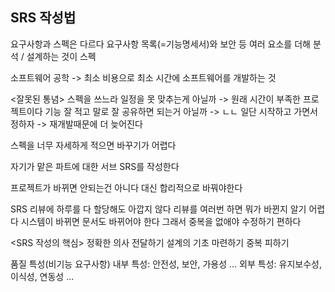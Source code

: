 ## SRS 작성법

요구사항과 스펙은 다르다
요구사항 목록(=기능명세서)와 보안 등 여러 요소를 더해 분석 / 설계하는 것이 스펙

소프트웨어 공학 -> 최소 비용으로 최소 시간에 소프트웨어를 개발하는 것

<잘못된 통념>
스펙을 쓰느라 일정을 못 맞추는게 아닐까 -> 원래 시간이 부족한 프로젝트이다
기능 잘 적고 말로 잘 공유하면 되는거 아닐까 -> ㄴㄴ
일단 시작하고 가면서 정하자 -> 재개발때문에 더 늦어진다

스펙을 너무 자세하게 적으면 바꾸기가 어렵다

자기가 맡은 파트에 대한 서브 SRS를 작성한다

프로젝트가 바뀌면 안되는건 아니다 대신 합리적으로 바꿔야한다

SRS 리뷰에 하루를 다 할당해도 아깝지 않다
리뷰를 여러번 하면 뭐가 바뀐지 알기 어렵다
시스템이 바뀌면 문서도 바뀌어야 한다
그래서 중복을 없애야 수정하기 편하다

<SRS 작성의 핵심>
정확한 의사 전달하기
설계의 기초 마련하기
중복 피하기

품질 특성(비기능 요구사항)
내부 특성: 안전성, 보안, 가용성 ...
외부 특성: 유지보수성, 이식성, 연동성 ...